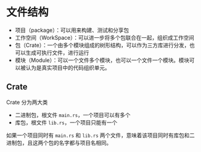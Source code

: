 # 文件结构

- 项目（package）：可以用来构建、测试和分享包
- 工作空间（WorkSpace）：可以进一步将多个包联合在一起，组织成工作空间
- 包（Crate）：一个由多个模块组成的树形结构，可以作为三方库进行分发，也可以生成可执行文件，进行运行
- 模块（Module）：可以一个文件多个模块，也可以一个文件一个模块。模块可以被认为是真实项目中的代码组织单元。

## Crate

Crate 分为两大类 
- 二进制包，根文件 `main.rs`，一个项目可以有多个
- 库包，根文件 `lib.rs`，一个项目只能有一个

如果一个项目同时有 `main.rs` 和 `lib.rs` 两个文件，意味着该项目同时有库包和二进制包，且这两个包的名字都与项目名相同。


